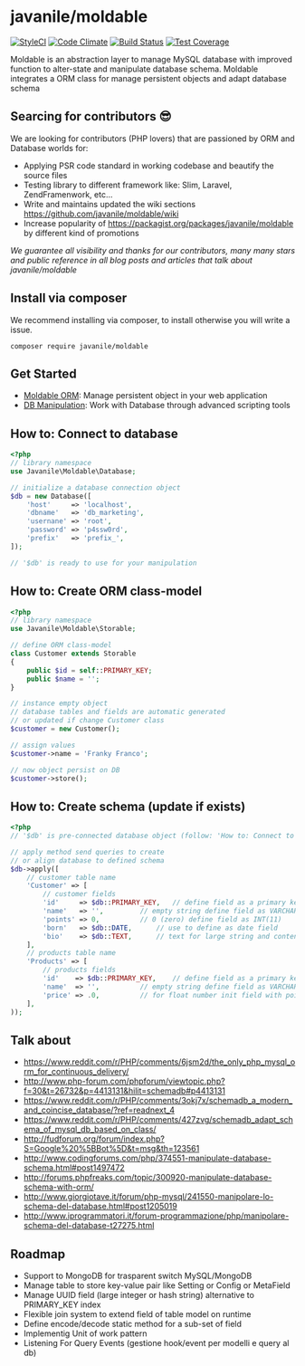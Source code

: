 # javanile/moldable
[![StyleCI](https://styleci.io/repos/43810715/shield?branch=master)](https://styleci.io/repos/43810715)
[![Code Climate](https://codeclimate.com/github/javanile-bot/moldable/badges/gpa.svg)](https://codeclimate.com/github/javanile-bot/moldable)
[![Build Status](https://travis-ci.org/javanile-bot/moldable.svg?branch=master)](https://travis-ci.org/javanile-bot/moldable)
[![Test Coverage](https://codeclimate.com/github/javanile-bot/moldable/badges/coverage.svg)](https://codeclimate.com/github/javanile-bot/moldable/coverage)

Moldable is an abstraction layer to manage MySQL database 
with improved function to alter-state and manipulate database schema.
Moldable integrates a ORM class for manage persistent objects and adapt database schema

## Searcing for contributors :sunglasses:
We are looking for contributors (PHP lovers) that are passioned by ORM and Database worlds for:
 - Applying PSR code standard in working codebase and beautify the source files
 - Testing library to different framework like: Slim, Laravel, ZendFramenwork, etc...
 - Write and maintains updated the wiki sections https://github.com/javanile/moldable/wiki
 - Increase popularity of https://packagist.org/packages/javanile/moldable by different kind of promotions

*We guarantee all visibility and thanks for our contributors, many many stars and public reference in all blog posts and articles that talk about javanile/moldable*

## Install via composer
We recommend installing via composer, to install otherwise you will write a issue.
```
composer require javanile/moldable
```

## Get Started
 - [Moldable ORM](https://github.com/javanile/moldable/wiki/Moldable-ORM): Manage persistent object in your web application
 - [DB Manipulation](https://github.com/javanile/moldable/wiki/Work-with-Database): Work with Database through advanced scripting tools

## How to: Connect to database

```php
<?php
// library namespace 
use Javanile\Moldable\Database;

// initialize a database connection object 
$db = new Database([
    'host'     => 'localhost',
    'dbname'   => 'db_marketing',
    'usernane' => 'root',
    'password' => 'p4ssw0rd',
    'prefix'   => 'prefix_',
]);

// '$db' is ready to use for your manipulation
```

## How to: Create ORM class-model

```php
<?php
// library namespace 
use Javanile\Moldable\Storable;

// define ORM class-model
class Customer extends Storable 
{
    public $id = self::PRIMARY_KEY;
    public $name = '';
}

// instance empty object
// database tables and fields are automatic generated 
// or updated if change Customer class
$customer = new Customer();

// assign values
$customer->name = 'Franky Franco';

// now object persist on DB
$customer->store();
```

## How to: Create schema (update if exists) 

```php
<?php
// '$db' is pre-connected database object (follow: 'How to: Connect to database')

// apply method send queries to create 
// or align database to defined schema 
$db->apply([
    // customer table name
    'Customer' => [		
        // customer fields
        'id'     => $db::PRIMARY_KEY,	// define field as a primary key
        'name'   => '',			// empty string define field as VARCHAR	
        'points' => 0,			// 0 (zero) define field as INT(11)
        'born'   => $db::DATE,		// use to define as date field
        'bio'    => $db::TEXT,		// text for large string and contents
    ],
    // products table name
    'Products' => [
        // products fields		
        'id'    => $db::PRIMARY_KEY,	// define field as a primary key
        'name'  => '',			// empty string define field as VARCHAR	
        'price' => .0,			// for float number init field with point-zero ".0"	
    ],
));
```

## Talk about
 - https://www.reddit.com/r/PHP/comments/6jsm2d/the_only_php_mysql_orm_for_continuous_delivery/
 - http://www.php-forum.com/phpforum/viewtopic.php?f=30&t=26732&p=4413131&hilit=schemadb#p4413131
 - https://www.reddit.com/r/PHP/comments/3okj7x/schemadb_a_modern_and_coincise_database/?ref=readnext_4
 - https://www.reddit.com/r/PHP/comments/427zvg/schemadb_adapt_schema_of_mysql_db_based_on_class/
 - http://fudforum.org/forum/index.php?S=Google%20%5BBot%5D&t=msg&th=123561
 - http://www.codingforums.com/php/374551-manipulate-database-schema.html#post1497472
 - http://forums.phpfreaks.com/topic/300920-manipulate-database-schema-with-orm/
 - http://www.giorgiotave.it/forum/php-mysql/241550-manipolare-lo-schema-del-database.html#post1205019
 - http://www.iprogrammatori.it/forum-programmazione/php/manipolare-schema-del-database-t27275.html

## Roadmap
 - Support to MongoDB for trasparent switch MySQL/MongoDB 
 - Manage table to store key-value pair like Setting or Config or MetaField
 - Manage UUID field (large integer or hash string) alternative to PRIMARY_KEY index
 - Flexible join system to extend field of table model on runtime
 - Define encode/decode static method for a sub-set of field 
 - Implementig Unit of work pattern
 - Listening For Query Events (gestione hook/event per modelli e query al db)
